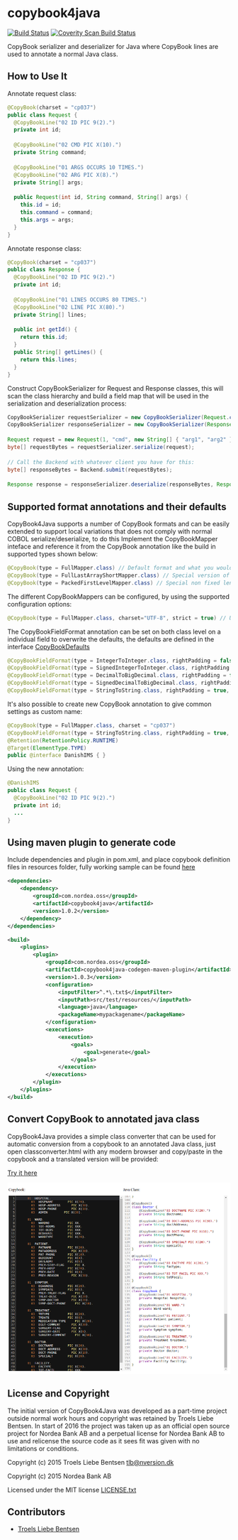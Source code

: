 # copybook4java
[![Build Status](https://travis-ci.org/tlbdk/copybook4java.svg?branch=master)](https://travis-ci.org/tlbdk/copybook4java)
[![Coverity Scan Build Status](https://scan.coverity.com/projects/5946/badge.svg)](https://scan.coverity.com/projects/tlbdk-copybook4java)

CopyBook serializer and deserializer for Java where CopyBook lines are used to annotate a normal Java class.

## How to Use It

Annotate request class:

```java
@CopyBook(charset = "cp037")
public class Request {
  @CopyBookLine("02 ID PIC 9(2).")
  private int id;

  @CopyBookLine("02 CMD PIC X(10).")
  private String command;

  @CopyBookLine("01 ARGS OCCURS 10 TIMES.")
  @CopyBookLine("02 ARG PIC X(8).")
  private String[] args;

  public Request(int id, String command, String[] args) {
    this.id = id;
    this.command = command;
    this.args = args;
  }
}
```

Annotate response class:

```java
@CopyBook(charset = "cp037")
public class Response {
  @CopyBookLine("02 ID PIC 9(2).")
  private int id;

  @CopyBookLine("01 LINES OCCURS 80 TIMES.")
  @CopyBookLine("02 LINE PIC X(80).")
  private String[] lines;

  public int getId() {
    return this.id;
  }
  public String[] getLines() {
    return this.lines;
  }
}
```

Construct CopyBookSerializer for Request and Response classes, this will scan the class hierarchy and build a field map that will be used in the serialization and deserialization process:

```java
CopyBookSerializer requestSerializer = new CopyBookSerializer(Request.class);
CopyBookSerializer responseSerializer = new CopyBookSerializer(Response.class);

Request request = new Request(1, "cmd", new String[] { "arg1", "arg2" })
byte[] requestBytes = requestSerializer.serialize(request);

// Call the Backend with whatever client you have for this:
byte[] responseBytes = Backend.submit(requestBytes);

Response response = responseSerializer.deserialize(responseBytes, Response.class);
```

## Supported format annotations and their defaults

CopyBook4Java supports a number of CopyBook formats and can be easily extended to support local variations that does not comply with normal COBOL serialize/deserialize, to do this Implement the CopyBookMapper inteface and reference it from the CopyBook annotation like the build in supported types shown below:

```java
@CopyBook(type = FullMapper.class) // Default format and what you would expect a copybook to look like
@CopyBook(type = FullLastArrayShortMapper.class) // Special version of FullMapper that handles optimizes for a broken format that does not have DEPENDING on for arrays.
@CopyBook(type = PackedFirstLevelMapper.class) // Special non fixed length field format with separator char
```

The different CopyBookMappers can be configured, by using the supported configuration options:

```java
@CopyBook(type = FullMapper.class, charset="UTF-8", strict = true) // Use the FullMapper, UTF-8 as charset and be strict about uninitialized data structures by throwing an exception when this is meet.
```

The CopyBookFieldFormat annotation can be set on both class level on a individual field to overwrite the defaults, the defaults are defined in the interface [CopyBookDefaults](src/main/java/com/nordea/oss/copybook/annotations/CopyBookDefaults.java)

```java
@CopyBookFieldFormat(type = IntegerToInteger.class, rightPadding = false, paddingChar = '0', nullFillerChar = (byte)0, signingType = CopyBookFieldSigningType.PREFIX)
@CopyBookFieldFormat(type = SignedIntegerToInteger.class, rightPadding = false, paddingChar = '0', nullFillerChar = (byte)0, signingType = CopyBookFieldSigningType.PREFIX)
@CopyBookFieldFormat(type = DecimalToBigDecimal.class, rightPadding = false, paddingChar = '0', nullFillerChar = (byte)0, signingType = CopyBookFieldSigningType.PREFIX)
@CopyBookFieldFormat(type = SignedDecimalToBigDecimal.class, rightPadding = false, paddingChar = '0', nullFillerChar = (byte)0, signingType = CopyBookFieldSigningType.PREFIX)
@CopyBookFieldFormat(type = StringToString.class, rightPadding = true, paddingChar  = ' ', nullFillerChar = (byte)0, signingType = CopyBookFieldSigningType.PREFIX)
```

It's also possible to create new CopyBook annotation to give common settings as custom name:

```java
@CopyBook(type = FullMapper.class, charset = "cp037")
@CopyBookFieldFormat(type = StringToString.class, rightPadding = true, paddingChar  = ' ', nullFillerChar = (byte)0, signingType = CopyBookFieldSigningType.LAST_BYTE_EBCDIC_BIT5)
@Retention(RetentionPolicy.RUNTIME)
@Target(ElementType.TYPE)
public @interface DanishIMS { }
```

Using the new annotation:

```java
@DanishIMS
public class Request {
  @CopyBookLine("02 ID PIC 9(2).")
  private int id;
  ...
}
```
## Using maven plugin to generate code

Include dependencies and plugin in pom.xml, and place copybook definition files in resources folder, fully working sample can be found [here](copybook4java-codegen-maven-test/)

```xml
<dependencies>
    <dependency>
        <groupId>com.nordea.oss</groupId>
        <artifactId>copybook4java</artifactId>
        <version>1.0.2</version>
    </dependency>
</dependencies>
```

```xml
<build>
    <plugins>
        <plugin>
            <groupId>com.nordea.oss</groupId>
            <artifactId>copybook4java-codegen-maven-plugin</artifactId>
            <version>1.0.3</version>
            <configuration>
                <inputFilter>^.*\.txt$</inputFilter>
                <inputPath>src/test/resources/</inputPath>
                <language>java</language>
                <packageName>mypackagename</packageName>
            </configuration>
            <executions>
                <execution>
                    <goals>
                        <goal>generate</goal>
                    </goals>
                </execution>
            </executions>
        </plugin>
    </plugins>
</build>
```

## Convert CopyBook to annotated java class

CopyBook4Java provides a simple class converter that can be used for automatic conversion from a copybook to an annotated Java class, just open classconverter.html with any modern browser and copy/paste in the copybook and a translated version will be provided:

[Try it here](https://rawgit.com/tlbdk/copybook4java/master/classconverter.html)

![alt text](classconverter.png "classconvert.html")

## License and Copyright

The initial version of CopyBook4Java was developed as a part-time 
project outside normal work hours and copyright was retained by Troels 
Liebe Bentsen. In start of 2016 the project was taken up as an official
open source project for Nordea Bank AB and a perpetual license for 
Nordea Bank AB to use and relicense the source code as it sees fit was
given with no limitations or conditions.

Copyright (c) 2015 Troels Liebe Bentsen <tlb@nversion.dk>

Copyright (c) 2015 Nordea Bank AB

Licensed under the MIT license [LICENSE.txt](LICENSE.txt)

## Contributors

* [Troels Liebe Bentsen](https://github.com/tlbdk)